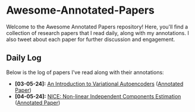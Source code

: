 # Awesome-Annotated-Papers

Welcome to the Awesome Annotated Papers repository! Here, you'll find a collection of research papers that I read daily, along with my annotations. I also tweet about each paper for further discussion and engagement.

## Daily Log

Below is the log of papers I've read along with their annotations:

- **[03-05-24]:** [An Introduction to Variational Autoencoders](https://arxiv.org/abs/1906.02691) ([Annotated Paper](/papers/An%20Introduction%20to%20Variational%20Autoencoders[Kingma].pdf))
- **[04-05-24]:** [NICE: Non-linear Independent Components Estimation](https://www.arxiv.org/abs/1410.8516) ([Annotated Paper](/papers/NICE-%20NON-LINEAR%20INDEPENDENT%20COMPONENTS%20ESTIMATION[Y%20Bengio].pdf))
